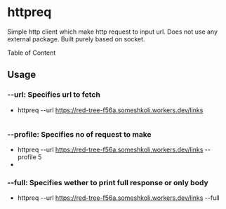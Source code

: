 # httpreq
Simple http client which make http request to input url. Does not use any external package. Built purely based on socket.

Table of Content

## Usage
### **--url**: Specifies url to fetch
  - httpreq --url https://red-tree-f56a.someshkoli.workers.dev/links
  ```json
  
  ```
### **--profile**: Specifies no of request to make
  - httpreq --url https://red-tree-f56a.someshkoli.workers.dev/links --profile 5
  - 
### **--full**: Specifies wether to print full response or only body
  - httpreq --url https://red-tree-f56a.someshkoli.workers.dev/links --full

